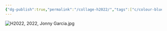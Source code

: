 ```yaml
---
{"dg-publish":true,"permalink":"/collage-h2022/","tags":["c/colour-blue","c/guitar","c/string","c/man","c/N-HH","c/hammer","c/2022"],"created":"2024-06-28T12:56:47.000-04:00","updated":"2025-08-01T08:49:36.340-04:00"}
---
```



![H2022, 2022, Jonny Garcia.jpg](/img/user/MEDIA/H2022,%202022,%20Jonny%20Garcia.jpg)
